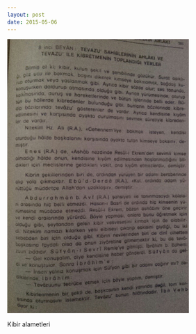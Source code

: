 ```yaml
---
layout: post
date: 2015-05-06
---
```


![](/images/tumblr_nnxwuykbic1u3gx2to1_500.jpg)

Kibir alametleri
